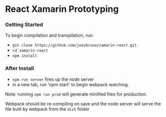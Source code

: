 # React Xamarin Prototyping

### Getting Started
To begin compilation and transpilation, run:
+ `git clone https://github.com/joevbruno/xamarin-react.git`
+ `cd xamarin-react`
+ `npm install`

### After Install
+ `npm run server` fires up the node server
+ in a new tab, run 'npm start' to begin webpack watching.

Note: running `npm run prod` will generate minified files for production.

Webpack should be re-compiling on save and the node server will serve the file built by webpack from the `dist` folder
